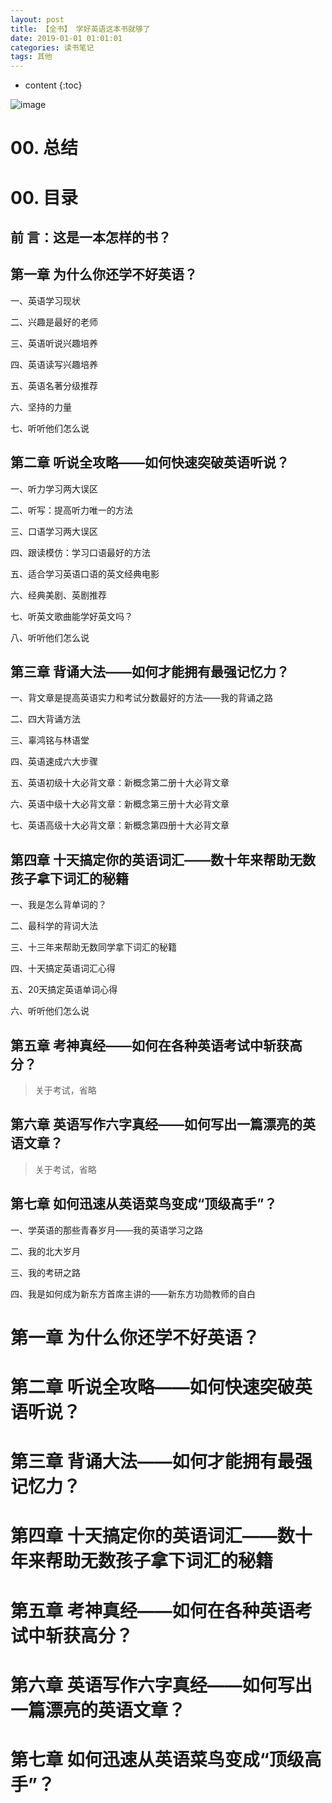 ```yaml
---
layout: post
title: 【全书】 学好英语这本书就够了
date: 2019-01-01 01:01:01
categories: 读书笔记
tags: 其他
---
```

* content
{:toc}

![image](https://user-images.githubusercontent.com/18595935/63177044-0f827480-c082-11e9-8d7e-8195849e8fed.png)

# 00. 总结

> 

# 00. 目录

## 前 言：这是一本怎样的书？

## 第一章 为什么你还学不好英语？

一、英语学习现状

二、兴趣是最好的老师

三、英语听说兴趣培养

四、英语读写兴趣培养

五、英语名著分级推荐

六、坚持的力量

七、听听他们怎么说

## 第二章 听说全攻略——如何快速突破英语听说？

一、听力学习两大误区

二、听写：提高听力唯一的方法

三、口语学习两大误区

四、跟读模仿：学习口语最好的方法

五、适合学习英语口语的英文经典电影

六、经典美剧、英剧推荐

七、听英文歌曲能学好英文吗？

八、听听他们怎么说

## 第三章 背诵大法——如何才能拥有最强记忆力？

一、背文章是提高英语实力和考试分数最好的方法——我的背诵之路

二、四大背诵方法

三、辜鸿铭与林语堂

四、英语速成六大步骤

五、英语初级十大必背文章：新概念第二册十大必背文章

六、英语中级十大必背文章：新概念第三册十大必背文章

七、英语高级十大必背文章：新概念第四册十大必背文章

## 第四章 十天搞定你的英语词汇——数十年来帮助无数孩子拿下词汇的秘籍

一、我是怎么背单词的？

二、最科学的背词大法

三、十三年来帮助无数同学拿下词汇的秘籍

四、十天搞定英语词汇心得

五、20天搞定英语单词心得

六、听听他们怎么说

## 第五章 考神真经——如何在各种英语考试中斩获高分？

> 关于考试，省略

## 第六章 英语写作六字真经——如何写出一篇漂亮的英语文章？

> 关于考试，省略


## 第七章 如何迅速从英语菜鸟变成“顶级高手”？

一、学英语的那些青春岁月——我的英语学习之路

二、我的北大岁月

三、我的考研之路

四、我是如何成为新东方首席主讲的——新东方功勋教师的自白

# 第一章 为什么你还学不好英语？

# 第二章 听说全攻略——如何快速突破英语听说？

# 第三章 背诵大法——如何才能拥有最强记忆力？

# 第四章 十天搞定你的英语词汇——数十年来帮助无数孩子拿下词汇的秘籍

# 第五章 考神真经——如何在各种英语考试中斩获高分？

# 第六章 英语写作六字真经——如何写出一篇漂亮的英语文章？

# 第七章 如何迅速从英语菜鸟变成“顶级高手”？
